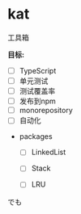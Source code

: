 # kat
工具箱


**目标:**

- [ ] TypeScript
- [ ] 单元测试
- [ ] 测试覆盖率
- [ ] 发布到npm
- [ ] monorepository
- [ ] 自动化
- packages
  - [ ] LinkedList
  - [ ] Stack
  - [ ] LRU


でも
